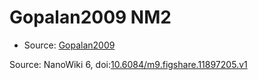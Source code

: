 <a name="material" />

# Gopalan2009 NM2
<script type="application/ld+json">
  {
    "@context": "https://schema.org/",
    "@type": "ChemicalSubstance",
    "@id": "https://egonw.github.io/nanowiki/nanowiki160.html#material",
    "http://purl.org/dc/terms/conformsTo":
      {
        "@type": "CreativeWork",
        "@id": "https://bioschemas.org/profiles/ChemicalSubstance/0.4-RELEASE/"
      },
    "identfier": "160",
    "name": "Gopalan2009 NM2",
    "url": "https://egonw.github.io/nanowiki/nanowiki160.html#material",
    "sameAs": "http://127.0.0.1/mediawiki/index.php/Special:URIResolver/Gopalan2009_NM2"
  }
</script>


* Source: [Gopalan2009](articleGopalan2009.md)


Source: NanoWiki 6, doi:[10.6084/m9.figshare.11897205.v1](https://doi.org/10.6084/m9.figshare.11897205.v1)
